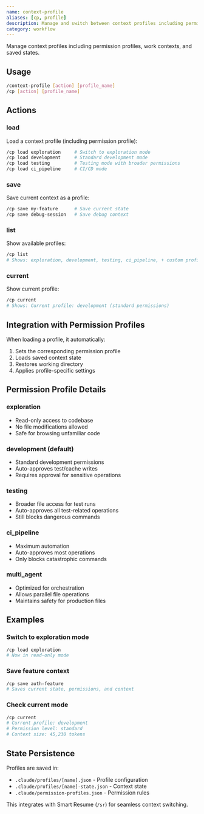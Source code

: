 ```yaml
---
name: context-profile
aliases: [cp, profile]
description: Manage and switch between context profiles including permission profiles
category: workflow
---
```


Manage context profiles including permission profiles, work contexts, and saved states.

## Usage
```bash
/context-profile [action] [profile_name]
/cp [action] [profile_name]
```

## Actions

### load
Load a context profile (including permission profile):
```bash
/cp load exploration     # Switch to exploration mode
/cp load development     # Standard development mode
/cp load testing         # Testing mode with broader permissions
/cp load ci_pipeline     # CI/CD mode
```

### save
Save current context as a profile:
```bash
/cp save my-feature      # Save current state
/cp save debug-session   # Save debug context
```

### list
Show available profiles:
```bash
/cp list
# Shows: exploration, development, testing, ci_pipeline, + custom profiles
```

### current
Show current profile:
```bash
/cp current
# Shows: Current profile: development (standard permissions)
```

## Integration with Permission Profiles

When loading a profile, it automatically:
1. Sets the corresponding permission profile
2. Loads saved context state
3. Restores working directory
4. Applies profile-specific settings

## Permission Profile Details

### exploration
- Read-only access to codebase
- No file modifications allowed
- Safe for browsing unfamiliar code

### development (default)
- Standard development permissions
- Auto-approves test/cache writes
- Requires approval for sensitive operations

### testing
- Broader file access for test runs
- Auto-approves all test-related operations
- Still blocks dangerous commands

### ci_pipeline
- Maximum automation
- Auto-approves most operations
- Only blocks catastrophic commands

### multi_agent
- Optimized for orchestration
- Allows parallel file operations
- Maintains safety for production files

## Examples

### Switch to exploration mode
```bash
/cp load exploration
# Now in read-only mode
```

### Save feature context
```bash
/cp save auth-feature
# Saves current state, permissions, and context
```

### Check current mode
```bash
/cp current
# Current profile: development
# Permission level: standard
# Context size: 45,230 tokens
```

## State Persistence

Profiles are saved in:
- `.claude/profiles/[name].json` - Profile configuration
- `.claude/profiles/[name]-state.json` - Context state
- `.claude/permission-profiles.json` - Permission rules

This integrates with Smart Resume (`/sr`) for seamless context switching.
